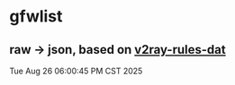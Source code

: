 # gfwlist
## raw -> json, based on [v2ray-rules-dat](https://github.com/Loyalsoldier/v2ray-rules-dat)
Tue Aug 26 06:00:45 PM CST 2025

